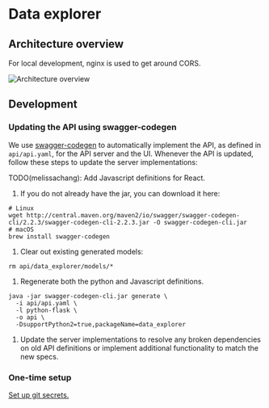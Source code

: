 # Data explorer

## Architecture overview

For local development, nginx is used to get around CORS.

![Architecture overview](https://i.imgur.com/tKv8FEL.png)

## Development

### Updating the API using swagger-codegen
We use [swagger-codegen](https://github.com/swagger-api/swagger-codegen) to
automatically implement the API, as defined in `api/api.yaml`, for the API
server and the UI. Whenever the API is updated, follow these steps to
update the server implementations:

TODO(melissachang): Add Javascript definitions for React.

1. If you do not already have the jar, you can download it here:
  ```
  # Linux
  wget http://central.maven.org/maven2/io/swagger/swagger-codegen-cli/2.2.3/swagger-codegen-cli-2.2.3.jar -O swagger-codegen-cli.jar
  # macOS
  brew install swagger-codegen
  ```
1. Clear out existing generated models:
  ```
  rm api/data_explorer/models/*
  ```
1. Regenerate both the python and Javascript definitions.
  ```
  java -jar swagger-codegen-cli.jar generate \
    -i api/api.yaml \
    -l python-flask \
    -o api \
    -DsupportPython2=true,packageName=data_explorer
  ```
1. Update the server implementations to resolve any broken dependencies on old API definitions or implement additional functionality to match the new specs.

### One-time setup
[Set up git secrets.](https://github.com/DataBiosphere/data-explorer/tree/master/hooks)
